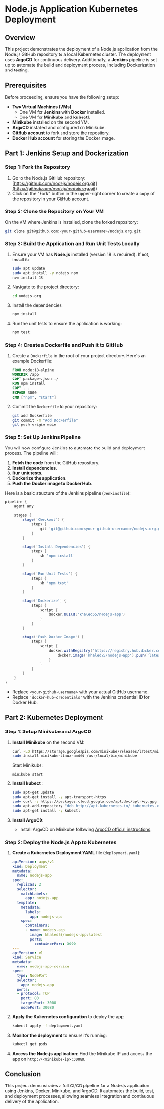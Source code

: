 
# Node.js Application Kubernetes Deployment

## Overview

This project demonstrates the deployment of a Node.js application from the Node.js GitHub repository to a local Kubernetes cluster. The deployment uses **ArgoCD** for continuous delivery. Additionally, a **Jenkins** pipeline is set up to automate the build and deployment process, including Dockerization and testing.

## Prerequisites

Before proceeding, ensure you have the following setup:

- **Two Virtual Machines (VMs)**
  - One VM for **Jenkins** with **Docker** installed.
  - One VM for **Minikube** and **kubectl**.
- **Minikube** installed on the second VM.
- **ArgoCD** installed and configured on Minikube.
- **GitHub account** to fork and store the repository.
- **Docker Hub account** for storing the Docker image.

## Part 1: Jenkins Setup and Dockerization

### Step 1: Fork the Repository

1. Go to the Node.js GitHub repository: [https://github.com/nodejs/nodejs.org.git](https://github.com/nodejs/nodejs.org.git)
2. Click on the "Fork" button in the upper-right corner to create a copy of the repository in your GitHub account.

### Step 2: Clone the Repository on Your VM

On the VM where Jenkins is installed, clone the forked repository:
```bash
git clone git@github.com:<your-github-username>/nodejs.org.git
```

### Step 3: Build the Application and Run Unit Tests Locally

1. Ensure your VM has **Node.js** installed (version 18 is required). If not, install it:
   ```bash
   sudo apt update
   sudo apt install -y nodejs npm
   nvm install 18
   ```
2. Navigate to the project directory:
   ```bash
   cd nodejs.org
   ```
3. Install the dependencies:
   ```bash
   npm install
   ```
4. Run the unit tests to ensure the application is working:
   ```bash
   npm test
   ```

### Step 4: Create a Dockerfile and Push it to GitHub

1. Create a `Dockerfile` in the root of your project directory. Here's an example Dockerfile:
   ```dockerfile
   FROM node:18-alpine
   WORKDIR /app
   COPY package*.json ./
   RUN npm install
   COPY . .
   EXPOSE 3000
   CMD ["npm", "start"]
   ```
2. Commit the `Dockerfile` to your repository:
   ```bash
   git add Dockerfile
   git commit -m "Add Dockerfile"
   git push origin main
   ```

### Step 5: Set Up Jenkins Pipeline

You will now configure Jenkins to automate the build and deployment process. The pipeline will:

1. **Fetch the code** from the GitHub repository.
2. **Install dependencies**.
3. **Run unit tests**.
4. **Dockerize the application**.
5. **Push the Docker image to Docker Hub**.

Here is a basic structure of the Jenkins pipeline (`Jenkinsfile`):

```groovy
pipeline {
    agent any

    stages {
        stage('Checkout') {
            steps {
                git 'git@github.com:<your-github-username>/nodejs.org.git'
            }
        }

        stage('Install Dependencies') {
            steps {
                sh 'npm install'
            }
        }

        stage('Run Unit Tests') {
            steps {
                sh 'npm test'
            }
        }

        stage('Dockerize') {
            steps {
                script {
                    docker.build('khaled55/nodejs-app')
                }
            }
        }

        stage('Push Docker Image') {
            steps {
                script {
                    docker.withRegistry('https://registry.hub.docker.com', 'docker-hub-credentials') {
                        docker.image('khaled55/nodejs-app').push('latest')
                    }
                }
            }
        }
    }
}
```
- Replace `<your-github-username>` with your actual GitHub username.
- Replace `'docker-hub-credentials'` with the Jenkins credential ID for Docker Hub.

## Part 2: Kubernetes Deployment

### Step 1: Setup Minikube and ArgoCD

1. **Install Minikube** on the second VM:
   ```bash
   curl -LO https://storage.googleapis.com/minikube/releases/latest/minikube-linux-amd64
   sudo install minikube-linux-amd64 /usr/local/bin/minikube
   ```
   Start Minikube:
   ```bash
   minikube start
   ```

2. **Install kubectl**:
   ```bash
   sudo apt-get update
   sudo apt-get install -y apt-transport-https
   sudo curl -s https://packages.cloud.google.com/apt/doc/apt-key.gpg | sudo apt-key add -
   sudo apt-add-repository "deb http://apt.kubernetes.io/ kubernetes-xenial main"
   sudo apt-get install -y kubectl
   ```

3. **Install ArgoCD**:
   - Install ArgoCD on Minikube following [ArgoCD official instructions](https://argo-cd.readthedocs.io/en/stable/getting_started/).

### Step 2: Deploy the Node.js App to Kubernetes

1. **Create a Kubernetes Deployment YAML** file (`deployment.yaml`):
   ```yaml
   apiVersion: apps/v1
   kind: Deployment
   metadata:
     name: nodejs-app
   spec:
     replicas: 2
     selector:
       matchLabels:
         app: nodejs-app
     template:
       metadata:
         labels:
           app: nodejs-app
       spec:
         containers:
         - name: nodejs-app
           image: khaled55/nodejs-app:latest
           ports:
           - containerPort: 3000
   ---
   apiVersion: v1
   kind: Service
   metadata:
     name: nodejs-app-service
   spec:
     type: NodePort
     selector:
       app: nodejs-app
     ports:
     - protocol: TCP
       port: 80
       targetPort: 3000
       nodePort: 30080
   ```

2. **Apply the Kubernetes configuration** to deploy the app:
   ```bash
   kubectl apply -f deployment.yaml
   ```

3. **Monitor the deployment** to ensure it’s running:
   ```bash
   kubectl get pods
   ```

4. **Access the Node.js application**:
   Find the Minikube IP and access the app on `http://<minikube-ip>:30080`.

## Conclusion

This project demonstrates a full CI/CD pipeline for a Node.js application using Jenkins, Docker, Minikube, and ArgoCD. It automates the build, test, and deployment processes, allowing seamless integration and continuous delivery of the application.

